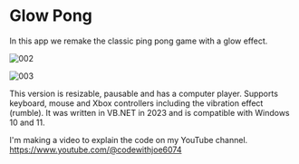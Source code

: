 # Glow Pong

In this app we remake the classic ping pong game with a glow effect.




![002](https://github.com/JoeLumbley/Glow-Pong/assets/77564255/b692ad93-1169-49cd-9c94-680bc3edc585)



![003](https://github.com/JoeLumbley/Glow-Pong/assets/77564255/4f4de3b0-b77a-4c72-88e0-b3f68a93dd95)





This version is resizable, pausable and has a computer player.
Supports keyboard, mouse and Xbox controllers including the vibration effect (rumble).
It was written in VB.NET in 2023 and is compatible with Windows 10 and 11.



I'm making a video to explain the code on my YouTube channel.
https://www.youtube.com/@codewithjoe6074


